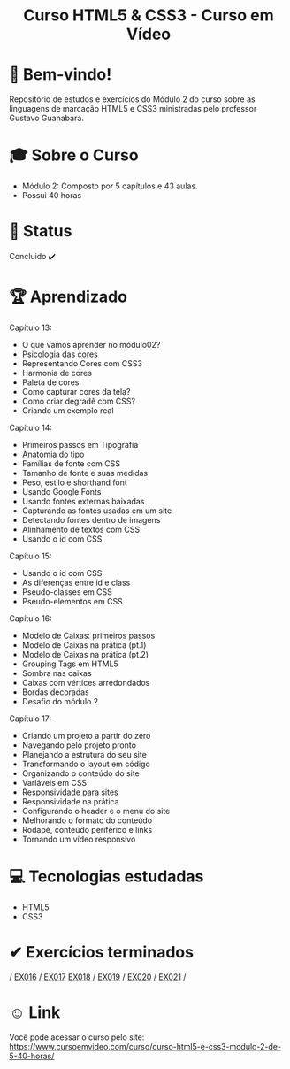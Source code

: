 <div align="center">
<h1>Curso HTML5 & CSS3 - Curso em Vídeo </h1>
</div>

# 👋  Bem-vindo!
Repositório de estudos e exercícios do Módulo 2 do curso sobre as linguagens de marcação HTML5 e CSS3 ministradas pelo professor Gustavo Guanabara.

# &#x1F393; Sobre o Curso
<ul>
<li>Módulo 2: Composto por 5 capítulos e 43 aulas.</li>
<li>Possui 40 horas</li>
</ul>

# &#x1F680; Status
Concluido ✔️

# 🏆 Aprendizado
Capítulo 13:
<uL>
  <li>O que vamos aprender no módulo02?</li>
  <li>Psicologia das cores</li>
  <li>Representando Cores com CSS3</li>
  <li>Harmonia de cores</li>
  <li>Paleta de cores</li>
  <li>Como capturar cores da tela?</li>
  <li>Como criar degradê com CSS?</li>
  <li>Criando um exemplo real</li>
</ul>

Capítulo 14:
<uL>
  <li>Primeiros passos em Tipografia</li>
  <li>Anatomia do tipo</li>
  <li>Famílias de fonte com CSS</li>
  <li>Tamanho de fonte e suas medidas</li>
  <li>Peso, estilo e shorthand font</li>
  <li>Usando Google Fonts</li>
  <li>Usando fontes externas baixadas</li>
  <li>Capturando as fontes usadas em um site</li>
  <li>Detectando fontes dentro de imagens</li>
  <li>Alinhamento de textos com CSS</li>
  <li>Usando o id com CSS</li>
</ul>

Capítulo 15:
<ul>
  <li>Usando o id com CSS</li>
  <li>As diferenças entre id e class</li>
  <li>Pseudo-classes em CSS</li>
  <li>Pseudo-elementos em CSS</li>
</ul>

Capítulo 16:
<uL>
  <li>Modelo de Caixas: primeiros passos</li>
  <li>Modelo de Caixas na prática (pt.1)</li>
  <li>Modelo de Caixas na prática (pt.2)</li>
  <li>Grouping Tags em HTML5</li>
  <li>Sombra nas caixas</li>
  <li>Caixas com vértices arredondados</li>
  <li>Bordas decoradas</li>
  <li>Desafio do módulo 2</li>
</ul>

Capítulo 17:
<uL>
  <li>Criando um projeto a partir do zero</li>
  <li>Navegando pelo projeto pronto</li>
  <li>Planejando a estrutura do seu site</li>
  <li>Transformando o layout em código</li>
  <li>Organizando o conteúdo do site</li>
  <li>Variáveis em CSS</li>
  <li>Responsividade para sites</li>
  <li>Responsividade na prática</li>
  <li>Configurando o header e o menu do site</li>
  <li>Melhorando o formato do conteúdo</li>
  <li>Rodapé, conteúdo periférico e links</li>
  <li>Tornando um vídeo responsivo</li>
</ul>

# &#x1F4BB; Tecnologias estudadas
<ul>
  <li>HTML5</li>
  <li>CSS3</li>
</ul>

# &#10004; Exercícios terminados

/ <a href="https://kaiketorres.github.io/HTML5-CSS3-Modulo02-CursoemVideo/Exercicios/Ex016/Cor001.html">EX016</a> /
  <a href="https://kaiketorres.github.io/HTML5-CSS3-Modulo02-CursoemVideo/Exercicios/Ex017/Fonte001.html">EX017</a>
  <a href="https://kaiketorres.github.io/HTML5-CSS3-Modulo02-CursoemVideo/Exercicios/Ex018/Fonte001.html">EX018</a> /
  <a href="https://kaiketorres.github.io/HTML5-CSS3-Modulo02-CursoemVideo/Exercicios/Ex019/Seletor001.html">EX019</a> /
  <a href="https://kaiketorres.github.io/HTML5-CSS3-Modulo02-CursoemVideo/Exercicios/Ex20/1Pseudo-classes.html">EX020</a> /
  <a href="https://kaiketorres.github.io/HTML5-CSS3-Modulo02-CursoemVideo/Exercicios/Ex21/Caixa01.html">EX021</a> /

# &#X263A; Link
Você pode acessar o curso pelo site: https://www.cursoemvideo.com/curso/curso-html5-e-css3-modulo-2-de-5-40-horas/